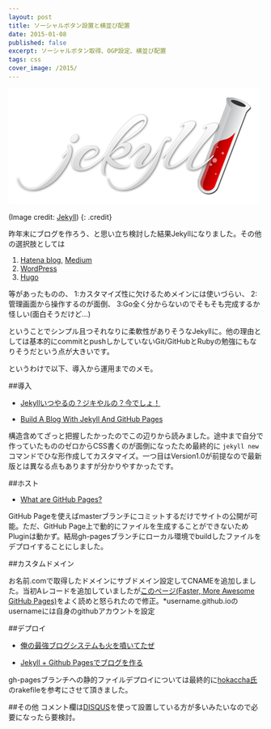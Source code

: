 ```yaml
---
layout: post
title: ソーシャルボタン設置と横並び配置
date: 2015-01-08
published: false
excerpt: ソーシャルボタン取得、OGP設定、横並び配置
tags: css
cover_image: /2015/
---
```

![Jekyll](/images/2015/0108-jekyll.png)

(Image credit: [Jekyll](http://jekyllrb.com/))
{: .credit}




昨年末にブログを作ろう、と思い立ち検討した結果Jekyllになりました。その他の選択肢としては

1. [Hatena blog](http://hatenablog.com/), [Medium](https://medium.com/)
2. [WordPress](https://wordpress.org/)
3. [Hugo](http://gohugo.io/)

等があったものの、
1:カスタマイズ性に欠けるためメインには使いづらい、
2:管理画面から操作するのが面倒、
3:Go全く分からないのでそもそも完成するか怪しい(面白そうだけど...)

ということでシンプル且つそれなりに柔軟性がありそうなJekyllに。他の理由としては基本的にcommitとpushしかしていないGit/GitHubとRubyの勉強にもなりそうだという点が大きいです。

というわけで以下、導入から運用までのメモ。

##導入

- [Jekyllいつやるの？ジキやルの？今でしょ！](http://melborne.github.io/2013/05/20/now-the-time-to-start-jekyll/)

- [Build A Blog With Jekyll And GitHub Pages](http://www.smashingmagazine.com/2014/08/01/build-blog-jekyll-github-pages/)

構造含めてざっと把握したかったのでこの辺りから読みました。途中まで自分で作っていたもののゼロからCSS書くのが面倒になったため最終的に `jekyll new` コマンドでひな形作成してカスタマイズ。一つ目はVersion1.0が前提なので最新版とは異なる点もありますが分かりやすかったです。

##ホスト

- [What are GitHub Pages?](https://help.github.com/articles/what-are-github-pages/)

GitHub Pageを使えばmasterブランチにコミットするだけでサイトの公開が可能。ただ、GitHub Page上で動的にファイルを生成することができないためPluginは動かず。結局gh-pagesブランチにローカル環境でbuildしたファイルをデプロイすることにしました。

##カスタムドメイン

お名前.comで取得したドメインにサブドメイン設定してCNAMEを追加しました。当初Aレコードを追加していましたが[このページ(Faster, More Awesome GitHub Pages)](https://github.com/blog/1715-faster-more-awesome-github-pages)をよく読めと怒られたので修正。*username.github.ioのusernameには自身のgithubアカウントを設定

##デプロイ

- [俺の最強ブログシステムも火を噴いてたぜ](http://webtech-walker.com/archive/2012/09/fired-myblog.html)

- [Jekyll + Github Pagesでブログを作る](http://chikathreesix.com/?p=297)

gh-pagesブランチへの静的ファイルデプロイについては最終的に[hokaccha氏](https://github.com/hokaccha/webtech-walker/blob/f2b178baa3bb00776f089f50b7b3e2954c83694c/Rakefile#L10-20)のrakefileを参考にさせて頂きました。

##その他
コメント欄は[DISQUS](https://disqus.com/)を使って設置している方が多いみたいなので必要になったら要検討。
